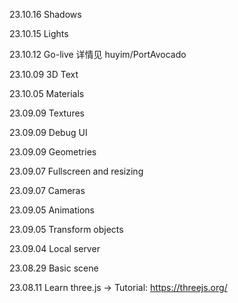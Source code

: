 23.10.16 Shadows

23.10.15 Lights

23.10.12 Go-live 详情见 huyim/PortAvocado

23.10.09 3D Text

23.10.05 Materials

23.09.09 Textures

23.09.09 Debug UI

23.09.09 Geometries

23.09.07 Fullscreen and resizing

23.09.07 Cameras

23.09.05 Animations

23.09.05 Transform objects

23.09.04 Local server

23.08.29 Basic scene

23.08.11 Learn three.js -> Tutorial: https://threejs.org/
